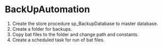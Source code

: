 # BackUpAutomation
1. Create the store procedure sp_BackupDatabase to master database.
2. Create a folder for backups.
3. Copy bat files to the folder and change path and constants.
4. Create a scheduled task for run of bat files.